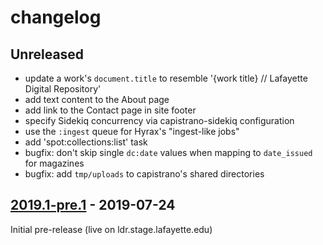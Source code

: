 # changelog

## Unreleased

- update a work's `document.title` to resemble '{work title} // Lafayette Digital Repository'
- add text content to the About page
- add link to the Contact page in site footer
- specify Sidekiq concurrency via capistrano-sidekiq configuration
- use the `:ingest` queue for Hyrax's "ingest-like jobs"
- add 'spot:collections:list' task
- bugfix: don't skip single `dc:date` values when mapping to `date_issued` for magazines
- bugfix: add `tmp/uploads` to capistrano's shared directories

## [2019.1-pre.1] - 2019-07-24

Initial pre-release (live on ldr.stage.lafayette.edu)

[2019.1-pre.1]: https://github.com/LafayetteCollegeLibraries/spot/releases/tag/2019.1-pre.1
